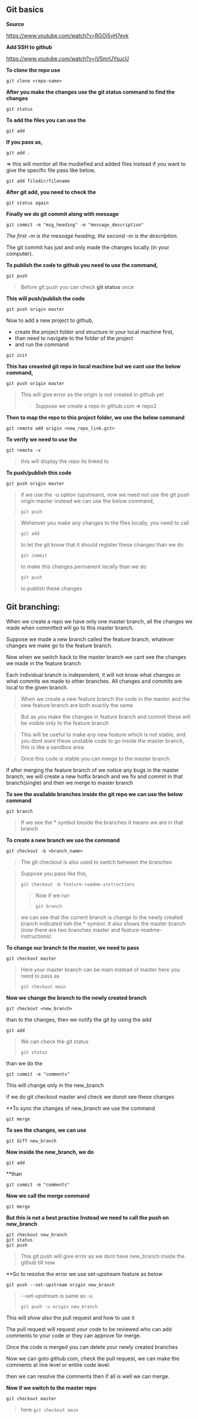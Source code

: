 ## Git basics
**Source**

<https://www.youtube.com/watch?v=RGOj5yH7evk>

**Add SSH to github**


https://www.youtube.com/watch?v=lV5mrUYsucU

**To clone the repo use**
```
git clone <repo-name>
```

**After you make the changes use the git status command to find the changes**
```
git status
```

**To add the files you can use the**
```
git add 
```

**If you pass as,**
```
git add .
```
 => this will monitor all the  modiefied and added files instead if you want to give the specific file pass like below,
```
git add filedir/filename
```

**After git add, you need to check the**
```
git status again
```

**Finally we do git commit along with message**
```
git commit -m "msg_heading" -m "message_description"
```

*The first -m is the message heading, the second -m is the description.*

The git commit has just and only made the changes locally (in your computer).

**To publish the code to github you need to use the command,**
```
git push
```

>Before git push you can check **git status** once

**This will push/publish the code**
```
git push origin master
```


Now to add a new project to github, 
- create the project folder and structure in your local machine first, 
- than need to navigate to the folder of the project 
- and run the command
```
git init
```


**This has creasted git repo in local machine but we cant use the below command,**
```
git push origin master
```

>This will give error as the origin is not created in github yet
>>Suppose we create a repo in github.com => repo2

**Then to map the repo to this project folder, we use the below command**
```
git remote add origin <new_repo_link.git>
```

**To verify we need to use the**
```
git remote -v
```

>this will display the repo its linked to

**To push/publish this code**
```
git push origin master
```

>if we use the -u option (upstream), now we need not use the git push origin master instead we can use the below command,
>```
>git push
>```


>Wehenver you make any changes to the files locally, you need to call
>```
>git add 
>```
>to let the git know that it should register these changes
>than we do 
>```
>git commit
>```
>to make this changes permanent locally
>than we do 
>```
>git push
>```
>to publish these changes


## Git branching:
When we create a repo we have only one master branch, all the changes we made when committed will go to this master branch.

Suppose we made a new branch called the feature branch, whatever changes we make go to the feature branch.

Now when we switch back to the master branch we cant see the changes we made in the feature branch

Each individual branch is independent, it will not know what changes or what commits we made to other branches. All changes and commits are local to the given branch.

>When we create a new feature branch the code in the master and the new feature branch are both exactly the same

>But as you make the changes in feature branch and commit these will be visible only to the feature branch

>This will be useful to make any new feature which is not stable, and you dont want these unstable code to go inside the master branch, this is like a sandbox area.

>Once this code is stable you can merge to the master branch

If after merging the feature branch of we notice any bugs in the master branch, we will create a new hotfix branch and we fix and commit in that branch(single) and then we merge to master branch

**To see the available branches inside the git repo we can use the below command**
```
git branch
```
>If we see the * symbol beside the branches it means we are in that branch

**To create a new branch we use the command**
```
git checkout -b <branch_name>
``` 

>The git checkout is also used to switch between the branches

>Suppose you pass like this,
>```
>git checkout -b feature-readme-instructions
>```
>>Now if we run
>>```
>>git branch
>>```
>we can see that the current branch is change to the newly created branch indicated tieh the * symbol. It also shows the master branch (now there are two branches master and feature-readme-instructions)

**To change our branch to the master, we need to pass**
```
git checkout master
```

>Here your master branch can be main instead of master here you need to pass as 
>```
>git checkout main
>```

**Now we change the branch to the newly created branch**
```
git checkout <new_branch>
```
than to the changes, then we notify the git by using the add
```
git add
```

>We can check the git status
>```
>git status
>```

than we do the
```
git commit -m "comments"
```

This will change only in the new_branch

if we do git checkout master and check we donot see these changes

**To sync the changes of new_branch we use the command
```
git merge
```

**To see the changes, we can use**
```
git diff new_branch
```

**Now inside the new_branch, we do**
```
git add
```
**than
```
git commit -m "comments"
```

**Now we call the merge command**
```
git merge
```

**But this is not a best practise**
**Instead we need to call the push on new_branch**
```
git checkout new_branch
git status
git push
```
>This git push will give error as we dont have new_branch inside the github till now

**So to resolve the error we use set-upstream feature as below
```
git push --set-upstream origin new_branch
```
>--set-upstream is same as -u
>```
>git push -u origin new_branch
>```

This will show also the pull request and how to use it

The pull request will request your code to be reviewed who can add comments to your code or they can approve for merge.

Once the code is merged you can delete your newly created branches

Now we can goto github.com, check the pull request, we can make the comments at line level or entire code level.

then we can resolve the comments then if all is well we can merge.

**Now if we switch to the master repo**
```
git checkout master
```
>here ``` git checkout main ```




















